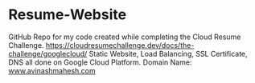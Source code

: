 # Resume-Website

GitHub Repo for my code created while completing the Cloud Resume Challenge. https://cloudresumechallenge.dev/docs/the-challenge/googlecloud/
Static Website, Load Balancing, SSL Certificate, DNS all done on Google Cloud Platform.
Domain Name: www.avinashmahesh.com

